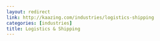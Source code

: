 ```yaml
---
layout: redirect
link: http://kaazing.com/industries/logistics-shipping
categories: [industries]
title: Logistics & Shipping
---
```

